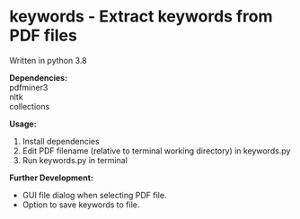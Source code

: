 # keywords - Extract keywords from PDF files

Written in python 3.8  

**Dependencies:**   
pdfminer3  
nltk  
collections  

**Usage:**  
1. Install dependencies
2. Edit PDF filename (relative to terminal working directory) in keywords.py  
3. Run keywords.py in terminal


**Further Development:**
* GUI file dialog when selecting PDF file.
* Option to save keywords to file.
